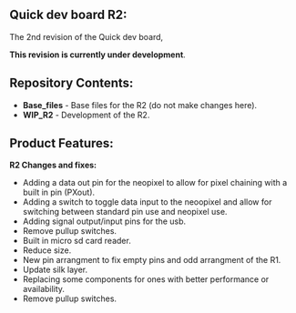 Quick dev board R2:
-------------------
The 2nd revision of the Quick dev board,

 **This revision is currently under development**.

Repository Contents:
-------------------
* **Base_files** - Base files for the R2 (do not make changes here).
* **WIP_R2** - Development of the R2.

Product Features:
----------------
**R2 Changes and fixes:**
 - Adding a data out pin for the neopixel to allow for pixel chaining with a built in pin (PXout).
 - Adding a switch to toggle data input to the neoopixel and allow for switching between standard pin use and neopixel use.
 - Adding signal output/input pins for the usb.
 - Remove pullup switches.
 - Built in micro sd card reader.
 - Reduce size.
 - New pin arrangment to fix empty pins and odd arrangment of the R1.
 - Update silk layer.
 - Replacing some components for ones with better performance or availability.
 - Remove pullup switches.
